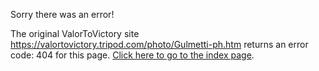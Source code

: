 

Sorry there was an error!

The original ValorToVictory site https://valortovictory.tripod.com/photo/Gulmetti-ph.htm returns an error code: 404 for this page. [Click here to go to the index page](../index.md).